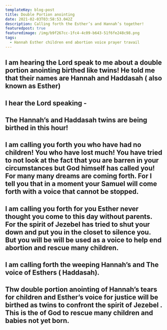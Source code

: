```yaml
---
templateKey: blog-post
title: Double Portion anointing
date: 2021-02-03T03:58:53.042Z
description: Calling forth the Esther’s and Hannah’s together!
featuredpost: true
featuredimage: /img/b9f267cc-1fc4-4c09-b643-51f6fe248c98.png
tags:
  - Hannah Esther children end abortion voice prayer travail
---
```



## I am hearing the Lord speak to me about a double portion anointing  birthed like twins!  He told me that their names are Hannah and Haddasah ( also known as Esther)



## I hear the Lord speaking -

## The Hannah’s and Haddasah twins are being birthed in this hour! 

## I am calling  you forth you who have had no children!  You who have lost much!  You have tried to not look at the fact that you are barren in your circumstances  but God himself has called you!    For many many dreams are coming forth.  For I tell you that  in a moment your Samuel will come forth with a voice that cannot be stopped. 

## 

## I am calling you forth for you Esther never thought you come to this day without parents.  For the spirit of Jezebel has tried to shut your down  and put you in the closet to silence you.  But you will be will be used as a voice to help end abortion and rescue many children.  

## 

## I am calling forth the weeping Hannah’s  and The voice of Esthers ( Haddasah). 

## Thw double portion anointing of Hannah’s tears for children and Esther’s voice for justice will be birthed as twins to confront the spirit of Jezebel .    This is the of God to rescue many children and babies not yet born.
